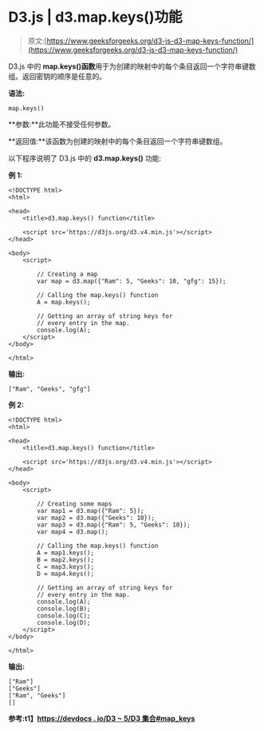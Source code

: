 # D3.js | d3.map.keys()功能

> 原文:[https://www.geeksforgeeks.org/d3-js-d3-map-keys-function/](https://www.geeksforgeeks.org/d3-js-d3-map-keys-function/)

D3.js 中的 **map.keys()函数**用于为创建的映射中的每个条目返回一个字符串键数组。返回密钥的顺序是任意的。

**语法:**

```
map.keys()
```

**参数:**此功能不接受任何参数。

**返回值:**该函数为创建的映射中的每个条目返回一个字符串键数组。

以下程序说明了 D3.js 中的 **d3.map.keys()** 功能:

**例 1:**

```
<!DOCTYPE html>
<html>

<head>
    <title>d3.map.keys() function</title>

    <script src='https://d3js.org/d3.v4.min.js'></script>
</head>

<body>
    <script>

        // Creating a map
        var map = d3.map({"Ram": 5, "Geeks": 10, "gfg": 15});

        // Calling the map.keys() function
        A = map.keys();

        // Getting an array of string keys for
        // every entry in the map.
        console.log(A);
    </script>
</body>

</html>
```

**输出:**

```
["Ram", "Geeks", "gfg"]

```

**例 2:**

```
<!DOCTYPE html>
<html>

<head>
    <title>d3.map.keys() function</title>

    <script src='https://d3js.org/d3.v4.min.js'></script>
</head>

<body>
    <script>

        // Creating some maps
        var map1 = d3.map({"Ram": 5});
        var map2 = d3.map({"Geeks": 10});
        var map3 = d3.map({"Ram": 5, "Geeks": 10});
        var map4 = d3.map();

        // Calling the map.keys() function
        A = map1.keys();
        B = map2.keys();
        C = map3.keys();
        D = map4.keys();

        // Getting an array of string keys for
        // every entry in the map.
        console.log(A);
        console.log(B);
        console.log(C);
        console.log(D);
    </script>
</body>

</html>
```

**输出:**

```
["Ram"]
["Geeks"]
["Ram", "Geeks"]
[]

```

**参考:t1】[https://devdocs . io/D3 ~ 5/D3 集合#map_keys](https://devdocs.io/d3~5/d3-collection#map_keys)**